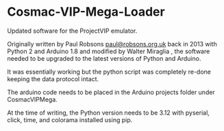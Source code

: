 # Cosmac-VIP-Mega-Loader
Updated software for the ProjectVIP emulator.

Originally written by Paul Robsons paul@robsons.org.uk back in 2013 with Python 2 and Arduino 1.8 and modified by Walter Miraglia , the software needed to be upgraded to the latest versions of Python and Arduino.

It was essentially working but the python script was completely re-done keeping the data protocol intact. 

The arduino code needs to be placed in the Arduino projects folder under CosmacVIPMega.

At the time of writing, the Python version needs to be 3.12 with pyserial, click, time, and colorama installed using pip.



